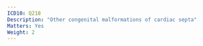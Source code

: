 ```yaml
---
ICD10: Q218
Description: "Other congenital malformations of cardiac septa"
Matters: Yes
Weight: 2
---
```


